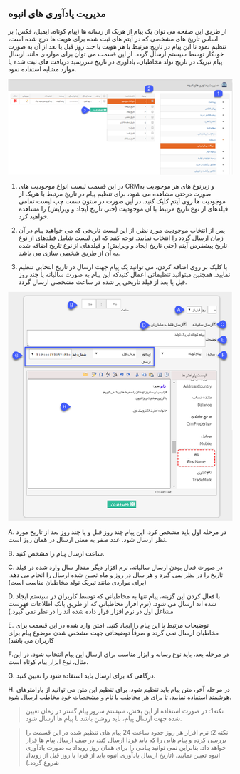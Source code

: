 ﻿## مدیریت یادآوری های انبوه

از طریق این صفحه می توان یک پیام از هریک از رسانه ها (پیام کوتاه، ایمیل، فکس) بر اساس تاریخ های مشخصی که در آیتم های ثبت شده برای هویت ها درج شده است، تنظیم نمود تا این پیام در تاریخ مرتبط با هر هویت یا چند روز قبل یا بعد از آن به صورت خودکار توسط سیستم ارسال گردد. از این قسمت می توان برای مواردی مانند ارسال پیام تبریک در تاریخ تولد مخاطبان، یادآوری در تاریخ سررسید دریافت های ثبت شده یا موارد مشابه  استفاده نمود.

![](ReminderManagement1.png)

1. در این قسمت لیست انواع موجودیت های CRMو زیرنوع های هر موجودیت به صورت درختی مشاهده می شود، برای تنظیم پیام در تاریخ مرتبط با هریک از موجودیت ها روی آیتم کلیک کنید. در این صورت در ستون سمت چپ لیست تمامی فیلدهای از نوع تاریخ مرتبط با آن موجودیت (حتی تاریخ ایجاد و ویرایش) را مشاهده خواهید کرد.

2. پس از انتخاب موجودیت مورد نظر، از این لیست تاریخی که می خواهید پیام در آن زمان ارسال گردد را انتخاب نمایید. توجه کنید که این لیست شامل فیلدهای از نوع تاریخ پیشفرض آیتم (حتی تاریخ ایجاد و ویرایش) و فیلدهای از نوع تاریخ اضافه شده به آن از طریق شخصی سازی می باشد.

3. با کلیک بر روی اضافه کردن، می توانید یک پیام جهت ارسال در تاریخ انتخابی تنظیم نمایید. همچنین میتوانید تنظیماتی اعمال کنیدکه این پیام به صورت سالیانه  یا چند روز قبل یا بعد از فیلد تاریخی پر شده در ساعت مشخصی ارسال گردد.

![](ReminderManagement2.png)

A. در مرحله اول باید مشخص کرد، این پیام چند روز قبل و یا چند روز بعد از تاریخ مورد نظر ارسال شود. عدد صفر به معنی ارسال در همان روز است.

B. ساعت ارسال پیام را مشخص کنید.

C. در صورت فعال بودن ارسال سالیانه، نرم افزار دیگر مقدار سال وارد شده در فیلد تاریخ را در نظر نمی گیرد و هر سال در روز و ماه تعیین شده ارسال را انجام می دهد. (برای مواردی مانند تبریک تولد مخاطبان مناسب است)

D. با فعال کردن این گزینه، پیام تنها به مخاطبانی که توسط کاربران در سیستم ایجاد شده اند ارسال می شود. (نرم افزار مخاطبانی که از طریق بانک اطلاعات فهرست مشاغل اول در نرم افزار قرار داده شده اند را در نظر نمی گیرد.)

E. توضیحات مرتبط با این پیام را ایجاد کنید. (متن وارد شده در این قسمت برای مخاطبان ارسال نمی گردد و صرفاً توضیحاتی جهت مشخص شدن موضوع پیام برای کاربران می باشد)

F.در مرحله بعد، باید نوع رسانه و ابزار مناسب برای ارسال این پیام انتخاب شود. در این مثال، نوع ابزار پیام کوتاه است.

G. درگاهی که برای ارسال باید استفاده شود را تعیین کنید.

H. در مرحله آخر، متن پیام باید تنظیم شود. برای تنظیم این متن می توانید از پارامترهای هوشمند استفاده نمایید. تا برای هر مخاطب با نام و مشخصات خود مخاطب ارسال شود.

> نکته1: در صورت استفاده از این بخش، سیستم سرور پیام گستر در زمان تعیین شده جهت ارسال پیام، باید روشن باشد تا پیام ها ارسال شود.


> نکته 2: نرم افزار هر روز حدود ساعت 24 پیام های تنظیم شده در این قسمت را بررسی کرده و پیام هایی را که باید فردا ارسال کند، در صف ارسال پیام ها قرار خواهد داد. بنابراین نمی توانید پیامی را برای همان روز رویداد به صورت یادآوری انبوه تعیین نمایید. (تاریخ ارسال یادآوری انبوه باید از فردا یا روز قبل از رویداد شروع گردد.)    

